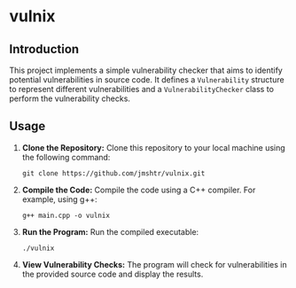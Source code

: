# vulnix

## Introduction

This project implements a simple vulnerability checker that aims to identify potential vulnerabilities in source code. It defines a `Vulnerability` structure to represent different vulnerabilities and a `VulnerabilityChecker` class to perform the vulnerability checks.

## Usage

1. **Clone the Repository:** Clone this repository to your local machine using the following command:
   ```
   git clone https://github.com/jmshtr/vulnix.git
   ```

2. **Compile the Code:** Compile the code using a C++ compiler. For example, using g++:
   ```
   g++ main.cpp -o vulnix
   ```

3. **Run the Program:** Run the compiled executable:
   ```
   ./vulnix
   ```

4. **View Vulnerability Checks:** The program will check for vulnerabilities in the provided source code and display the results.
